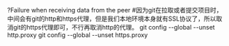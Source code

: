 ?Failure when receiving data from the peer
#因为git在拉取或者提交项目时，中间会有git的http和https代理，但是我们本地环境本身就有SSL协议了，所以取消git的https代理即可，不行再取消http的代理。
git config --global --unset http.proxy
git config --global --unset https.proxy



